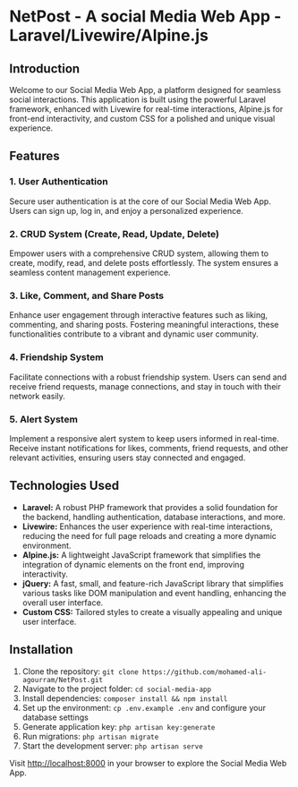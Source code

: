 # NetPost - A social Media Web App - Laravel/Livewire/Alpine.js

## Introduction

Welcome to our Social Media Web App, a platform designed for seamless social interactions. This application is built using the powerful Laravel framework, enhanced with Livewire for real-time interactions, Alpine.js for front-end interactivity, and custom CSS for a polished and unique visual experience.

## Features

### 1. User Authentication

Secure user authentication is at the core of our Social Media Web App. Users can sign up, log in, and enjoy a personalized experience.

### 2. CRUD System (Create, Read, Update, Delete)

Empower users with a comprehensive CRUD system, allowing them to create, modify, read, and delete posts effortlessly. The system ensures a seamless content management experience.

### 3. Like, Comment, and Share Posts

Enhance user engagement through interactive features such as liking, commenting, and sharing posts. Fostering meaningful interactions, these functionalities contribute to a vibrant and dynamic user community.

### 4. Friendship System

Facilitate connections with a robust friendship system. Users can send and receive friend requests, manage connections, and stay in touch with their network easily.

### 5. Alert System

Implement a responsive alert system to keep users informed in real-time. Receive instant notifications for likes, comments, friend requests, and other relevant activities, ensuring users stay connected and engaged.

## Technologies Used

-   **Laravel:** A robust PHP framework that provides a solid foundation for the backend, handling authentication, database interactions, and more.
-   **Livewire:** Enhances the user experience with real-time interactions, reducing the need for full page reloads and creating a more dynamic environment.
-   **Alpine.js:** A lightweight JavaScript framework that simplifies the integration of dynamic elements on the front end, improving interactivity.
-   **jQuery:** A fast, small, and feature-rich JavaScript library that simplifies various tasks like DOM manipulation and event handling, enhancing the overall user interface.
-   **Custom CSS:** Tailored styles to create a visually appealing and unique user interface.

## Installation

1. Clone the repository: `git clone https://github.com/mohamed-ali-agourram/NetPost.git`
2. Navigate to the project folder: `cd social-media-app`
3. Install dependencies: `composer install && npm install`
4. Set up the environment: `cp .env.example .env` and configure your database settings
5. Generate application key: `php artisan key:generate`
6. Run migrations: `php artisan migrate`
7. Start the development server: `php artisan serve`

Visit [http://localhost:8000](http://localhost:8000) in your browser to explore the Social Media Web App.

